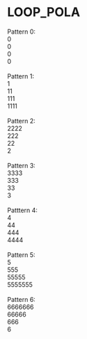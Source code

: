 # LOOP_POLA
Pattern 0:<br />
0<br />
0<br />
0<br />
0<br />
<br />
Pattern 1:<br />
1<br />
11<br />
111<br />
1111<br />
<br />
Pattern 2:<br />
2222<br />
222<br />
22<br />
2<br />
<br />
Pattern 3:<br />
3333<br />
 333<br />
  33<br />
   3<br />
<br />
Patttern 4:<br />
   4<br />
  44<br />
 444<br />
4444<br />
<br />
Pattern 5:<br />
   5<br />
  555<br />
 55555<br />
5555555<br />
<br />
Pattern 6:<br />
6666666<br />
 66666<br />
  666<br />
   6<br />
